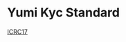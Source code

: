 # Yumi Kyc Standard

[ICRC17](https://forum.dfinity.org/t/icrc-17-elective-kyc-service-standard/18895)
